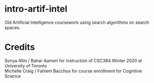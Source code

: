 # intro-artif-intel
Old Artificial Intelligence coursework using search algorithms on search spaces.

# Credits
Sonya Allin / Bahar Aameri for instruction of CSC384 Winter 2020 at University of Toronto <br>
Michelle Craig / Fahiem Bacchus for course enrollment for Cognitive Science <br>
